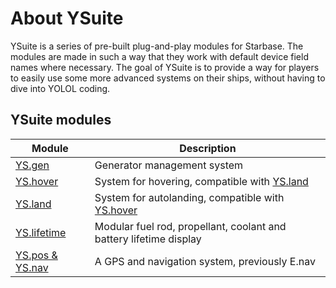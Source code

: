 # About YSuite
YSuite is a series of pre-built plug-and-play modules for Starbase. The modules are made in such a way that they work with default device field names where necessary.
The goal of YSuite is to provide a way for players to easily use some more advanced systems on their ships, without having to dive into YOLOL coding.

## YSuite modules

| Module | Description |
| --- | --- |
|[YS.gen](/Releases/YS.gen)|Generator management system
|[YS.hover](/Releases/YS.hover)|System for hovering, compatible with [YS.land](/Releases/YS.land)
|[YS.land](/Releases/YS.land)|System for autolanding, compatible with [YS.hover](/Releases/YS.hover)
|[YS.lifetime](/Releases/YS.lifetime)|Modular fuel rod, propellant, coolant and battery lifetime display
|[YS.pos & YS.nav](https://github.com/Woflje/starbase_ys_pos_nav)|A GPS and navigation system, previously E.nav
